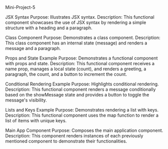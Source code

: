 Mini-Project-5



JSX Syntax
Purpose: Illustrates JSX syntax.
Description: This functional component showcases the use of JSX syntax by rendering a simple structure with a heading and a paragraph.

Class Component
Purpose: Demonstrates a class component.
Description: This class component has an internal state (message) and renders a message and a paragraph.

Props and State Example
Purpose: Demonstrates a functional component with props and state.
Description: This functional component receives a name prop, manages a local state (count), and renders a greeting, a paragraph, the count, and a button to increment the count.

Conditional Rendering Example
Purpose: Highlights conditional rendering.
Description: This functional component renders a message conditionally based on the showMessage state and provides a button to toggle the message's visibility.

Lists and Keys Example
Purpose: Demonstrates rendering a list with keys.
Description: This functional component uses the map function to render a list of items with unique keys.

Main App Component
Purpose: Composes the main application component.
Description: This component renders instances of each previously mentioned component to demonstrate their functionalities.
